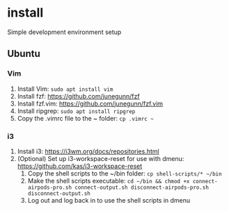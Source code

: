 # install

Simple development environment setup

## Ubuntu

### Vim

1. Install Vim: `sudo apt install vim`
1. Install fzf: https://github.com/junegunn/fzf
1. Install fzf.vim: https://github.com/junegunn/fzf.vim
1. Install ripgrep: `sudo apt install ripgrep`
1. Copy the .vimrc file to the ~ folder: `cp .vimrc ~`

### i3

1. Install i3: https://i3wm.org/docs/repositories.html
1. (Optional) Set up i3-workspace-reset for use with dmenu: https://github.com/kas/i3-workspace-reset
    1. Copy the shell scripts to the ~/bin folder: `cp shell-scripts/* ~/bin`
    1. Make the shell scripts executable: `cd ~/bin && chmod +x connect-airpods-pro.sh connect-output.sh disconnect-airpods-pro.sh disconnect-output.sh`
    1. Log out and log back in to use the shell scripts in dmenu
